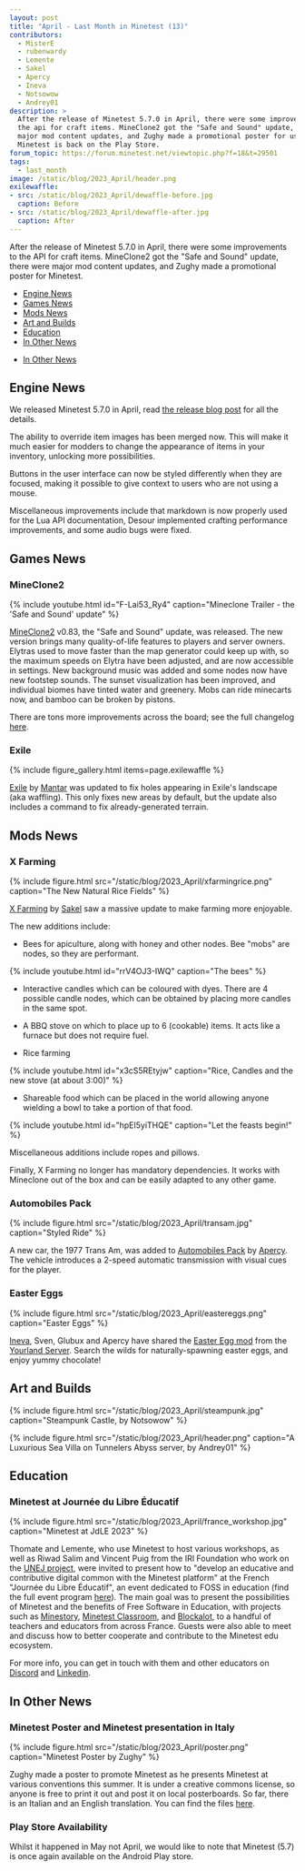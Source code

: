 ```yaml
---
layout: post
title: "April - Last Month in Minetest (13)"
contributors:
  - MisterE
  - rubenwardy
  - Lemente
  - Sakel
  - Apercy
  - Ineva
  - Notsowow
  - Andrey01
description: >
  After the release of Minetest 5.7.0 in April, there were some improvements to
  the api for craft items. MineClone2 got the "Safe and Sound" update, there were
  major mod content updates, and Zughy made a promotional poster for us. Also,
  Minetest is back on the Play Store.
forum_topic: https://forum.minetest.net/viewtopic.php?f=18&t=29501
tags:
  - last_month
image: /static/blog/2023_April/header.png
exilewaffle:
- src: /static/blog/2023_April/dewaffle-before.jpg
  caption: Before
- src: /static/blog/2023_April/dewaffle-after.jpg
  caption: After
---
```


After the release of Minetest 5.7.0 in April, there were some improvements to
the API for craft items. MineClone2 got the "Safe and Sound" update, there were
major mod content updates, and Zughy made a promotional poster for Minetest.

<!-- more -->

- [Engine News](#engine-news)
- [Games News](#games-news)
- [Mods News](#mods-news)
- [Art and Builds](#art-and-builds)
- [Education](#education)
- [In Other News](#in-other-news)
<!-- - [Server News](#server-news) -->
- [In Other News](#in-other-news)

## Engine News

We released Minetest 5.7.0 in April, read
[the release blog post](/_posts/2023-04-08-5.7.0-released.md) for all the details.

The ability to override item images has been merged now. This will make it
much easier for modders to change the appearance of items in your inventory,
unlocking more possibilities.

Buttons in the user interface can now be styled differently when they are
focused, making it possible to give context to users who are not using a mouse.

Miscellaneous improvements include that markdown is now properly used for the
Lua API documentation, Desour implemented crafting performance improvements, and
some audio bugs were fixed.


## Games News

### MineClone2

{% include youtube.html id="F-Lai53_Ry4" caption="Mineclone Trailer - the 'Safe and Sound' update" %}

[MineClone2](https://content.minetest.net/packages/Wuzzy/mineclone2/) v0.83,
the "Safe and Sound" update, was released. The new version brings many
quality-of-life features to players and server owners. Elytras used to move
faster than the map generator could keep up with, so the maximum speeds on
Elytra have been adjusted, and are now accessible in settings. New background
music was added and some nodes now have new footstep sounds. The sunset
visualization has been improved, and individual biomes have tinted water and
greenery. Mobs can ride minecarts now, and bamboo can be broken by pistons.

There are tons more improvements across the board; see the full changelog
[here](https://forum.minetest.net/viewtopic.php?p=423766#p423766).

### Exile

{% include figure_gallery.html items=page.exilewaffle %}

[Exile](https://content.minetest.net/packages/Mantar/exile/) by
[Mantar](https://content.minetest.net/users/Mantar/) was updated to fix holes
appearing in Exile's landscape (aka waffling). This only fixes new areas by
default, but the update also includes a command to fix already-generated terrain.

## Mods News

### X Farming

{% include figure.html src="/static/blog/2023_April/xfarmingrice.png"
    caption="The New Natural Rice Fields" %}

[X Farming](https://content.minetest.net/packages/SaKeL/x_farming/) by
[Sakel](https://content.minetest.net/users/SaKeL/) saw a massive update to make
farming more enjoyable.

The new additions include:

- Bees for apiculture, along with honey and other nodes. Bee "mobs" are
  nodes, so they are performant.

{% include youtube.html id="rrV4OJ3-IWQ" caption="The bees" %}

- Interactive candles which can be coloured with dyes. There are 4 possible
  candle nodes, which can be obtained by placing more candles in the same spot.

- A BBQ stove on which to place up to 6 (cookable) items. It acts like a furnace but
  does not require fuel.

- Rice farming

{% include youtube.html id="x3cS5REtyjw" caption="Rice, Candles and the new stove (at about 3:00)" %}

- Shareable food which can be placed in the world allowing anyone wielding a
  bowl to take a portion of that food.

{% include youtube.html id="hpEI5yiTHQE" caption="Let the feasts begin!" %}

Miscellaneous additions include ropes and pillows.

Finally, X Farming no longer has mandatory dependencies. It works with Mineclone
out of the box and can be easily adapted to any other game.

### Automobiles Pack

{% include figure.html src="/static/blog/2023_April/transam.jpg"
    caption="Styled Ride" %}

A new car, the 1977 Trans Am, was added to [Automobiles Pack](https://content.minetest.net/packages/apercy/automobiles_pck/) by [Apercy](https://content.minetest.net/users/apercy/). The
vehicle introduces a 2-speed automatic transmission with visual cues for the
player.


### Easter Eggs

{% include figure.html src="/static/blog/2023_April/eastereggs.png"
    caption="Easter Eggs" %}

[Ineva](https://content.minetest.net/users/Ineva/), Sven, Glubux and Apercy have shared the [Easter Egg mod](https://content.minetest.net/packages/Ineva/ostereier/) from the [Yourland Server](https://your-land.de/).
Search the wilds for naturally-spawning easter eggs, and enjoy yummy
chocolate!

## Art and Builds

{% include figure.html src="/static/blog/2023_April/steampunk.jpg"
    caption="Steampunk Castle, by Notsowow" %}

{% include figure.html src="/static/blog/2023_April/header.png"
    caption="A Luxurious Sea Villa on Tunnelers Abyss server, by Andrey01" %}

## Education

### Minetest at Journée du Libre Éducatif

{% include figure.html src="/static/blog/2023_April/france_workshop.jpg"
    caption="Minetest at JdLE 2023" %}

Thomate and Lemente, who use Minetest to host various workshops, as well as
Riwad Salim and Vincent Puig from the IRI Foundation who work on the [UNEJ
project](https://tac93.fr/capacitation/unej), were invited to present how to "develop an educative and contributive
digital common with the Minetest platform" at the French "Journée du Libre
Éducatif", an event dedicated to FOSS in education (find the full event program
[here](https://journee-du-libre-educatif.forge.aeif.fr/programme/#apres-midi)). The main goal was to present the possibilities of Minetest and the
benefits of Free Software in Education, with projects such as [Minestory](http://minetest.wp.ac-dijon.fr/minestory-frise-immersive-de-sites-du-patrimoine-architectural/),
[Minetest Classroom](https://eml.ubc.ca/projects/gamifying-forestry/), and [Blockalot](https://www.blockalot.de/), to a handful of teachers and educators
from across France. Guests were also able to meet and discuss how
to better cooperate and contribute to the Minetest edu ecosystem.

For more info, you can get in touch with them and other educators on
[Discord](https://discord.gg/hUs9xT634S) and [Linkedin](https://www.linkedin.com/groups/7067035/).

<!-- ## Server News -->

## In Other News

### Minetest Poster and Minetest presentation in Italy

{% include figure.html src="/static/blog/2023_April/poster.png"
    caption="Minetest Poster by Zughy" %}

Zughy made a poster to promote Minetest as he presents Minetest at various
conventions this summer. It is under a creative commons license, so anyone is
free to print it out and post it on local posterboards. So far, there is an
Italian and an English translation. You can find the files [here](https://gitlab.com/marco_a/minetest-flyer-poster).

### Play Store Availability

Whilst it happened in May not April, we would like to note that Minetest (5.7)
is once again available on the Android Play store.
